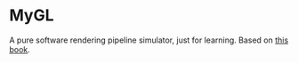 # MyGL
A pure software rendering pipeline simulator, just for learning.
Based on [this book](http://www.amazon.cn/3D-Graphics-for-Game-Programming-Han-Jung-Hyun/dp/1439827370/ref=sr_1_1?ie=UTF8&qid=1434260574&sr=8-1&keywords=3D+Graphics+for+Game+Programming).

